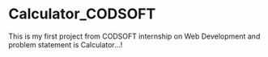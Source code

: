# Calculator_CODSOFT
This is my first project from CODSOFT internship on Web Development and problem statement is Calculator...! 
